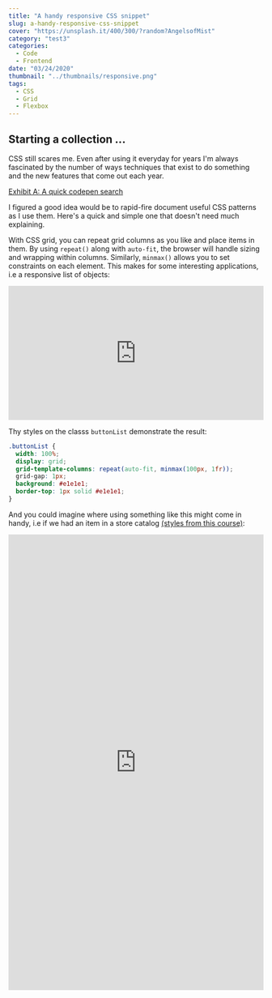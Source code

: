 ```yaml
---
title: "A handy responsive CSS snippet"
slug: a-handy-responsive-css-snippet
cover: "https://unsplash.it/400/300/?random?AngelsofMist"
category: "test3"
categories:
  - Code
  - Frontend
date: "03/24/2020"
thumbnail: "../thumbnails/responsive.png"
tags:
  - CSS
  - Grid
  - Flexbox
---
```


## Starting a collection ...

CSS still scares me. Even after using it everyday for years I'm always fascinated by the number of ways techniques that exist to do something and the new features that come out each year.

[Exhibit A: A quick codepen search](https://codepen.io/search/pens?q=css+art)

I figured a good idea would be to rapid-fire document useful CSS patterns as I use them. Here's a quick and simple one that doesn't need much explaining.

With CSS grid, you can repeat grid columns as you like and place items in them. By using `repeat()` along with `auto-fit`, the browser will handle sizing and wrapping within columns. Similarly, `minmax()` allows you to set constraints on each element. This makes for some interesting applications, i.e a responsive list of objects:

<iframe height="265" style="width: 100%;" scrolling="no" title="Item Container" src="https://codepen.io/snimmagadda1/embed/GRpLMWp?height=265&theme-id=dark&default-tab=result" frameborder="no" allowtransparency="true" allowfullscreen="true">
  See the Pen <a href='https://codepen.io/snimmagadda1/pen/GRpLMWp'>Item Container</a> by Sai Nimmagadda
  (<a href='https://codepen.io/snimmagadda1'>@snimmagadda1</a>) on <a href='https://codepen.io'>CodePen</a>.
</iframe>

Thy styles on the classs `buttonList` demonstrate the result:

```css
.buttonList {
  width: 100%;
  display: grid;
  grid-template-columns: repeat(auto-fit, minmax(100px, 1fr));
  grid-gap: 1px;
  background: #e1e1e1;
  border-top: 1px solid #e1e1e1;
}
```

And you could imagine where using something like this might come in handy, i.e if we had an item in a store catalog [(styles from this course)](https://advancedreact.com/):

<iframe height="900" style="width: 100%;" scrolling="no" title="Supreme store item" src="https://codepen.io/snimmagadda1/embed/NWGPaZX?height=900&theme-id=dark&default-tab=result" frameborder="no" allowtransparency="true" allowfullscreen="true">
  See the Pen <a href='https://codepen.io/snimmagadda1/pen/NWGPaZX'>Supreme store item</a> by Sai Nimmagadda
  (<a href='https://codepen.io/snimmagadda1'>@snimmagadda1</a>) on <a href='https://codepen.io'>CodePen</a>.
</iframe>
